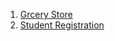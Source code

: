 1. [Grcery Store](https://shubhamfuloria.github.io/grocery%20store/)
2. [Student Registration](https://shubhamfuloria.github.io/School_Registration/)
